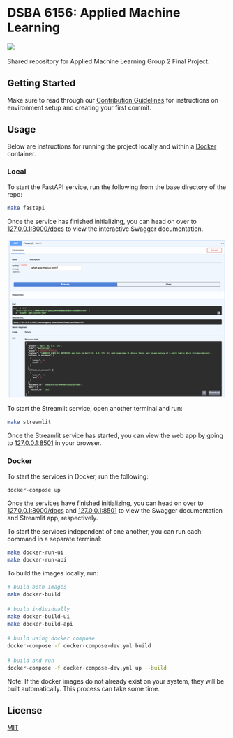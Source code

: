 # DSBA 6156: Applied Machine Learning

![](https://img.shields.io/github/last-commit/kmcleste/dsba-6156)

Shared repository for Applied Machine Learning Group 2 Final Project.

## Getting Started

Make sure to read through our [Contribution Guidelines](https://github.com/kmcleste/dsba-6156/blob/main/CONTRIBUTING.md) for instructions on environment setup and creating your first commit.

## Usage

Below are instructions for running the project locally and within a [Docker](https://www.docker.com/) container.

### Local

To start the FastAPI service, run the following from the base directory of the repo:

```bash
make fastapi
```

Once the service has finished initializing, you can head on over to [127.0.0.1:8000/docs](http://127.0.0.1:8000/docs) to view the interactive Swagger documentation.

![](images/swagger_example.png)

To start the Streamlit service, open another terminal and run:

```bash
make streamlit
```

Once the Streamlit service has started, you can view the web app by going to [127.0.0.1:8501](http://127.0.0.1:8501) in your browser.

### Docker

To start the services in Docker, run the following:

```bash
docker-compose up
```

Once the services have finished initializing, you can head on over to [127.0.0.1:8000/docs](http://127.0.0.1:8000/docs) and [127.0.0.1:8501](http://127.0.0.1:8501) to view the Swagger documentation and Streamlit app, respectively.

To start the services independent of one another, you can run each command in a separate terminal:

```bash
make docker-run-ui
make docker-run-api
```

To build the images locally, run:

```bash
# build both images
make docker-build

# build individually
make docker-build-ui
make docker-build-api

# build using docker compose
docker-compose -f docker-compose-dev.yml build

# build and run
docker-compose -f docker-compose-dev.yml up --build
```

Note: If the docker images do not already exist on your system, they will be built automatically. This process can take some time.

## License

[MIT](https://choosealicense.com/licenses/mit/)
